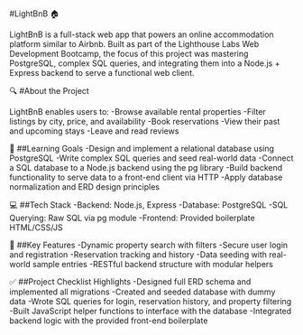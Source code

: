 #LightBnB 🏠

LightBnB is a full-stack web app that powers an online accommodation platform similar to Airbnb. Built as part of the Lighthouse Labs Web Development Bootcamp, the focus of this project was mastering PostgreSQL, complex SQL queries, and integrating them into a Node.js + Express backend to serve a functional web client.

🔍 #About the Project

LightBnB enables users to:
-Browse available rental properties
-Filter listings by city, price, and availability
-Book reservations
-View their past and upcoming stays
-Leave and read reviews

🧠 ##Learning Goals
-Design and implement a relational database using PostgreSQL
-Write complex SQL queries and seed real-world data
-Connect a SQL database to a Node.js backend using the pg library
-Build backend functionality to serve data to a front-end client via HTTP
-Apply database normalization and ERD design principles

💻 ##Tech Stack
-Backend: Node.js, Express
-Database: PostgreSQL
-SQL Querying: Raw SQL via pg module
-Frontend: Provided boilerplate HTML/CSS/JS

📌 ##Key Features
-Dynamic property search with filters
-Secure user login and registration
-Reservation tracking and history
-Data seeding with real-world sample entries
-RESTful backend structure with modular helpers

✅ ##Project Checklist Highlights
-Designed full ERD schema and implemented all migrations
-Created and seeded database with dummy data
-Wrote SQL queries for login, reservation history, and property filtering
-Built JavaScript helper functions to interface with the database
-Integrated backend logic with the provided front-end boilerplate
